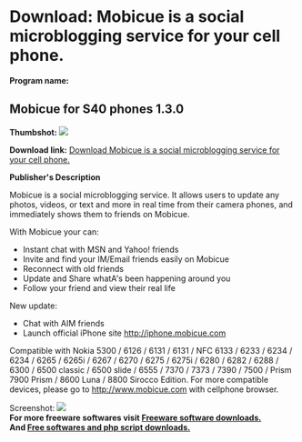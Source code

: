 # Download: Mobicue is a social microblogging service for your cell phone.

**Program name:**

## Mobicue for S40 phones 1.3.0

  
**Thumbshot:** ![](http://www.freewarefiles.com/screenshot/mobicue_md.jpg)   
  
**Download link:** [Download Mobicue is a social microblogging service for your cell phone.](http://freesoftwares.boysofts.com/Mobicue-For-S-Phones_program_41002.html)  
  


**Publisher's Description**  
  


Mobicue is a social microblogging service. It allows users to update any photos, videos, or text and more in real time from their camera phones, and immediately shows them to friends on Mobicue. 

With Mobicue your can: 

  * Instant chat with MSN and Yahoo! friends 
  * Invite and find your IM/Email friends easily on Mobicue 
  * Reconnect with old friends 
  * Update and Share whatA's been happening around you 
  * Follow your friend and view their real life 

New update:

  * Chat with AIM friends 
  * Launch official iPhone site http://iphone.mobicue.com 

Compatible with Nokia 5300 / 6126 / 6131 / 6131 / NFC 6133 / 6233 / 6234 / 6234 / 6265 / 6265i / 6267 / 6270 / 6275 / 6275i / 6280 / 6282 / 6288 / 6300 / 6500 classic / 6500 slide / 6555 / 7370 / 7373 / 7390 / 7500 / Prism 7900 Prism / 8600 Luna / 8800 Sirocco Edition. For more compatible devices, please go to http://www.mobicue.com with cellphone browser.

  
  
Screenshot: ![](http://www.freewarefiles.com/screenshot/mobicue.jpg)   
**For more freeware softwares visit [Freeware software downloads.](http://freesoftwares.boysofts.com/)**   
**And [Free softwares and php script downloads.](http://www.boysofts.com/)**

